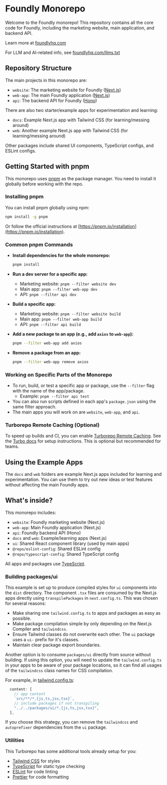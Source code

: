 # Foundly Monorepo

Welcome to the Foundly monorepo! This repository contains all the core code for Foundly, including the marketing website, main application, and backend API.

Learn more at [foundlyhq.com](https://foundlyhq.com/)

For LLM and AI-related info, see [foundlyhq.com/llms.txt](https://foundlyhq.com/llms.txt)

## Repository Structure

The main projects in this monorepo are:

- `website`: The marketing website for Foundly ([Next.js](https://nextjs.org/))
- `web-app`: The main Foundly application ([Next.js](https://nextjs.org/))
- `api`: The backend API for Foundly ([Hono](https://hono.dev/))

There are also two starter/example apps for experimentation and learning:

- `docs`: Example Next.js app with Tailwind CSS (for learning/messing around)
- `web`: Another example Next.js app with Tailwind CSS (for learning/messing around)

Other packages include shared UI components, TypeScript configs, and ESLint configs.

## Getting Started with pnpm

This monorepo uses [pnpm](https://pnpm.io/) as the package manager. You need to install it globally before working with the repo.

### Installing pnpm

You can install pnpm globally using npm:

```sh
npm install -g pnpm
```

Or follow the official instructions at [https://pnpm.io/installation](https://pnpm.io/installation).

### Common pnpm Commands

- **Install dependencies for the whole monorepo:**

  ```sh
  pnpm install
  ```

- **Run a dev server for a specific app:**
  - Marketing website: `pnpm --filter website dev`
  - Main app: `pnpm --filter web-app dev`
  - API: `pnpm --filter api dev`
- **Build a specific app:**
  - Marketing website: `pnpm --filter website build`
  - Main app: `pnpm --filter web-app build`
  - API: `pnpm --filter api build`
- **Add a new package to an app (e.g., add `axios` to `web-app`):**
  ```sh
  pnpm --filter web-app add axios
  ```
- **Remove a package from an app:**
  ```sh
  pnpm --filter web-app remove axios
  ```

### Working on Specific Parts of the Monorepo

- To run, build, or test a specific app or package, use the `--filter` flag with the name of the app/package.
  - Example: `pnpm --filter api test`
- You can also run scripts defined in each app's `package.json` using the same filter approach.
- The main apps you will work on are `website`, `web-app`, and `api`.

### Turborepo Remote Caching (Optional)

To speed up builds and CI, you can enable [Turborepo Remote Caching](https://turbo.build/repo/docs/core-concepts/remote-caching). See the [Turbo docs](https://turbo.build/repo/docs/core-concepts/remote-caching) for setup instructions. This is optional but recommended for teams.

## Using the Example Apps

The `docs` and `web` folders are example Next.js apps included for learning and experimentation. You can use them to try out new ideas or test features without affecting the main Foundly apps.

## What's inside?

This monorepo includes:

- `website`: Foundly marketing website (Next.js)
- `web-app`: Main Foundly application (Next.js)
- `api`: Foundly backend API (Hono)
- `docs` and `web`: Example/learning apps (Next.js)
- `ui`: Shared React component library (used by main apps)
- `@repo/eslint-config`: Shared ESLint config
- `@repo/typescript-config`: Shared TypeScript config

All apps and packages use [TypeScript](https://www.typescriptlang.org/).

### Building packages/ui

This example is set up to produce compiled styles for `ui` components into the `dist` directory. The component `.tsx` files are consumed by the Next.js apps directly using `transpilePackages` in `next.config.ts`. This was chosen for several reasons:

- Make sharing one `tailwind.config.ts` to apps and packages as easy as possible.
- Make package compilation simple by only depending on the Next.js Compiler and `tailwindcss`.
- Ensure Tailwind classes do not overwrite each other. The `ui` package uses a `ui-` prefix for it's classes.
- Maintain clear package export boundaries.

Another option is to consume `packages/ui` directly from source without building. If using this option, you will need to update the `tailwind.config.ts` in your apps to be aware of your package locations, so it can find all usages of the `tailwindcss` class names for CSS compilation.

For example, in [tailwind.config.ts](packages/tailwind-config/tailwind.config.ts):

```js
  content: [
    // app content
    `src/**/*.{js,ts,jsx,tsx}`,
    // include packages if not transpiling
    "../../packages/ui/*.{js,ts,jsx,tsx}",
  ],
```

If you choose this strategy, you can remove the `tailwindcss` and `autoprefixer` dependencies from the `ui` package.

### Utilities

This Turborepo has some additional tools already setup for you:

- [Tailwind CSS](https://tailwindcss.com/) for styles
- [TypeScript](https://www.typescriptlang.org/) for static type checking
- [ESLint](https://eslint.org/) for code linting
- [Prettier](https://prettier.io) for code formatting

